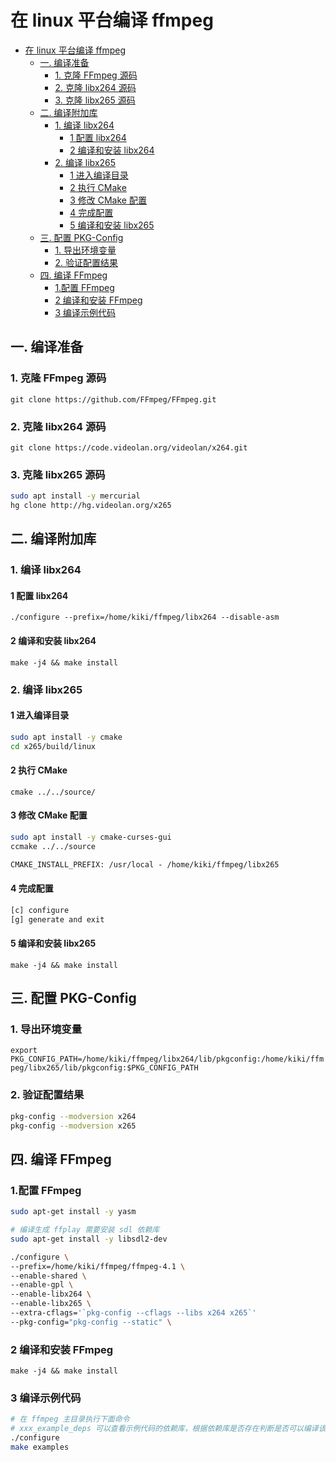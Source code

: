 # 在 linux 平台编译 ffmpeg

- [在 linux 平台编译 ffmpeg](#在-linux-平台编译-ffmpeg)
  - [一. 编译准备](#一-编译准备)
    - [1. 克隆 FFmpeg 源码](#1-克隆-ffmpeg-源码)
    - [2. 克隆 libx264 源码](#2-克隆-libx264-源码)
    - [3. 克隆 libx265 源码](#3-克隆-libx265-源码)
  - [二. 编译附加库](#二-编译附加库)
    - [1. 编译 libx264](#1-编译-libx264)
      - [1 配置 libx264](#1-配置-libx264)
      - [2 编译和安装 libx264](#2-编译和安装-libx264)
    - [2. 编译 libx265](#2-编译-libx265)
      - [1 进入编译目录](#1-进入编译目录)
      - [2 执行 CMake](#2-执行-cmake)
      - [3 修改 CMake 配置](#3-修改-cmake-配置)
      - [4 完成配置](#4-完成配置)
      - [5 编译和安装 libx265](#5-编译和安装-libx265)
  - [三. 配置 PKG-Config](#三-配置-pkg-config)
    - [1. 导出环境变量](#1-导出环境变量)
    - [2. 验证配置结果](#2-验证配置结果)
  - [四. 编译 FFmpeg](#四-编译-ffmpeg)
    - [1.配置 FFmpeg](#1配置-ffmpeg)
    - [2 编译和安装 FFmpeg](#2-编译和安装-ffmpeg)
    - [3 编译示例代码](#3-编译示例代码)

## 一. 编译准备

### 1. 克隆 FFmpeg 源码

`git clone https://github.com/FFmpeg/FFmpeg.git`

### 2. 克隆 libx264 源码

`git clone https://code.videolan.org/videolan/x264.git`

### 3. 克隆 libx265 源码

```sh
sudo apt install -y mercurial
hg clone http://hg.videolan.org/x265
```

## 二. 编译附加库

### 1. 编译 libx264

#### 1 配置 libx264

`./configure --prefix=/home/kiki/ffmpeg/libx264 --disable-asm`

#### 2 编译和安装 libx264

`make -j4 && make install`

### 2. 编译 libx265

#### 1 进入编译目录

```sh
sudo apt install -y cmake
cd x265/build/linux
```

#### 2 执行 CMake

`cmake ../../source/`

#### 3 修改 CMake 配置

```sh
sudo apt install -y cmake-curses-gui
ccmake ../../source
```

```txt
CMAKE_INSTALL_PREFIX: /usr/local - /home/kiki/ffmpeg/libx265
```

#### 4 完成配置

```sh
[c] configure
[g] generate and exit
```

#### 5 编译和安装 libx265

`make -j4 && make install`

## 三. 配置 PKG-Config

### 1. 导出环境变量

`export PKG_CONFIG_PATH=/home/kiki/ffmpeg/libx264/lib/pkgconfig:/home/kiki/ffmpeg/libx265/lib/pkgconfig:$PKG_CONFIG_PATH`

### 2. 验证配置结果

```sh
pkg-config --modversion x264
pkg-config --modversion x265
```

## 四. 编译 FFmpeg

### 1.配置 FFmpeg

```sh
sudo apt-get install -y yasm

# 编译生成 ffplay 需要安装 sdl 依赖库
sudo apt-get install -y libsdl2-dev

./configure \
--prefix=/home/kiki/ffmpeg/ffmpeg-4.1 \
--enable-shared \
--enable-gpl \
--enable-libx264 \
--enable-libx265 \
--extra-cflags='`pkg-config --cflags --libs x264 x265`'
--pkg-config="pkg-config --static" \
```

### 2 编译和安装 FFmpeg

`make -j4 && make install`

### 3 编译示例代码

```sh
# 在 ffmpeg 主目录执行下面命令
# xxx_example_deps 可以查看示例代码的依赖库，根据依赖库是否存在判断是否可以编译该示例
./configure
make examples
```
